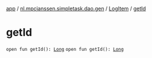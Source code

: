 [app](../../index.md) / [nl.mpcjanssen.simpletask.dao.gen](../index.md) / [LogItem](index.md) / [getId](.)

# getId

`open fun getId(): `[`Long`](https://kotlinlang.org/api/latest/jvm/stdlib/kotlin/-long/index.html)
`open fun getId(): `[`Long`](https://kotlinlang.org/api/latest/jvm/stdlib/kotlin/-long/index.html)